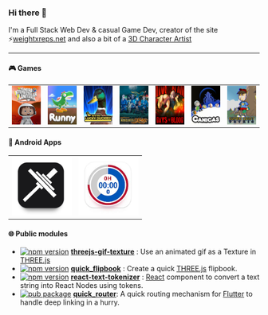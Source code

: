 ### Hi there 👋
I'm a Full Stack Web Dev & casual Game Dev, creator of the site ⚡[weightxreps.net](https://weightxreps.net/) and also a bit of a [3D Character Artist](https://www.artstation.com/bandinopla)  

--- 

#### :video_game: Games
  
<table>
    <tr>
    <td><a href="https://www.youtube.com/watch?v=5n9dcODcoJU" target="_blank"><img src="imgs/pip.jpg" title="Unity"/></a></td> 
        <td><a href="https://play.google.com/store/apps/details?id=net.weightxreps.runny" target="_blank"><img src="imgs/runny.jpg" title="Unity"/></a></td>
        <td><a href="https://www.youtube.com/watch?v=efibch1xEws" target="_blank"><img src="imgs/ducks.jpg" title="Flash"/></a></td>
        <td><a href="https://www.youtube.com/watch?v=Ub88d1hcnHA" target="_blank"><img src="imgs/magic.jpg" title="Flash"/></a></td>   
        <td>
        <a href="https://www.instagram.com/p/CUf8u4DI21t/" target="_blank"><img src="imgs/dob.jpg" title="Flash"/></a></td> 
        <td><a href="https://youtu.be/N0xV2ZuBPDI" target="_blank"><img src="imgs/canicas.jpg" title="Flash"/></a></td>
        <td><a href="https://youtu.be/BKqcl3QQWEQ" target="_blank"><img src="imgs/tetris.jpg" title="Flash"/></a></td> 
    </tr>
</table>

#### :iphone: Android Apps

<table background="white"> 
  <tr>
    <td width="120"><a href="https://play.google.com/store/apps/details?id=net.weightxreps.app" target="_blank"><img src="imgs/app-wxr.jpg" width="300"/></a></td>  
    <td width="120"><a href="https://play.google.com/store/apps/details?id=net.weightxreps.resttimechronometer" target="_blank"><img src="imgs/app-contador.jpg" width="300"/></a></td>  
  </tr> 
</table> 

#### :globe_with_meridians: Public modules

* [![npm version](https://img.shields.io/npm/v/threejs-gif-texture.svg?logo=threedotjs)](https://www.npmjs.com/package/threejs-gif-texture) [**threejs-gif-texture**](https://github.com/bandinopla/threejs-gif-texture) : Use an animated gif as a Texture in [THREE.js](https://github.com/mrdoob/three.js/) 
* [![npm version](https://img.shields.io/npm/v/quick_flipbook.svg?logo=threedotjs)](https://www.npmjs.com/package/quick_flipbook) [**quick_flipbook**](https://github.com/bandinopla/quick_flipbook) : Create a quick [THREE.js](https://github.com/mrdoob/three.js/) flipbook.
* [![npm version](https://img.shields.io/npm/v/react-text-tokenizer.svg?logo=react)](https://www.npmjs.com/package/react-text-tokenizer) [**react-text-tokenizer**](https://github.com/bandinopla/react-text-tokenizer) : [React](https://github.com/facebook/react) component to convert a text string into React Nodes using tokens.
* [![pub package](https://img.shields.io/pub/v/quick_router.svg?logo=flutter)](https://pub.dev/packages/quick_router) [**quick_router**](https://github.com/bandinopla/quick_router): A quick routing mechanism for [Flutter](https://flutter.dev/) to handle deep linking in a hurry.  


<!--
- 🔭 I’m currently working on ...
- 🌱 I’m currently learning ...
- 👯 I’m looking to collaborate on ...
- 🤔 I’m looking for help with ...
- 💬 Ask me about ...
- 📫 How to reach me: ...
- 😄 Pronouns: ...
- ⚡ Fun fact: ...
-->

